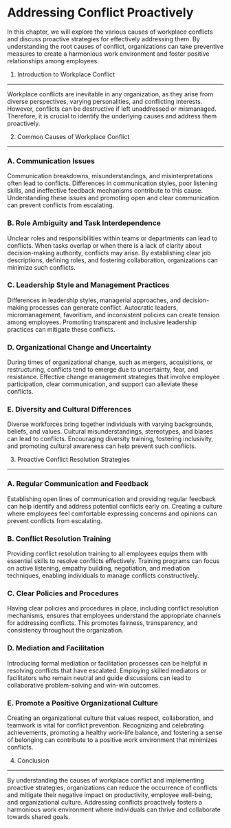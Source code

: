 Addressing Conflict Proactively
==========================================================================================

In this chapter, we will explore the various causes of workplace conflicts and discuss proactive strategies for effectively addressing them. By understanding the root causes of conflict, organizations can take preventive measures to create a harmonious work environment and foster positive relationships among employees.

1. Introduction to Workplace Conflict
-------------------------------------

Workplace conflicts are inevitable in any organization, as they arise from diverse perspectives, varying personalities, and conflicting interests. However, conflicts can be destructive if left unaddressed or mismanaged. Therefore, it is crucial to identify the underlying causes and address them proactively.

2. Common Causes of Workplace Conflict
--------------------------------------

### A. Communication Issues

Communication breakdowns, misunderstandings, and misinterpretations often lead to conflicts. Differences in communication styles, poor listening skills, and ineffective feedback mechanisms contribute to this cause. Understanding these issues and promoting open and clear communication can prevent conflicts from escalating.

### B. Role Ambiguity and Task Interdependence

Unclear roles and responsibilities within teams or departments can lead to conflicts. When tasks overlap or when there is a lack of clarity about decision-making authority, conflicts may arise. By establishing clear job descriptions, defining roles, and fostering collaboration, organizations can minimize such conflicts.

### C. Leadership Style and Management Practices

Differences in leadership styles, managerial approaches, and decision-making processes can generate conflict. Autocratic leaders, micromanagement, favoritism, and inconsistent policies can create tension among employees. Promoting transparent and inclusive leadership practices can mitigate these conflicts.

### D. Organizational Change and Uncertainty

During times of organizational change, such as mergers, acquisitions, or restructuring, conflicts tend to emerge due to uncertainty, fear, and resistance. Effective change management strategies that involve employee participation, clear communication, and support can alleviate these conflicts.

### E. Diversity and Cultural Differences

Diverse workforces bring together individuals with varying backgrounds, beliefs, and values. Cultural misunderstandings, stereotypes, and biases can lead to conflicts. Encouraging diversity training, fostering inclusivity, and promoting cultural awareness can help prevent such conflicts.

3. Proactive Conflict Resolution Strategies
-------------------------------------------

### A. Regular Communication and Feedback

Establishing open lines of communication and providing regular feedback can help identify and address potential conflicts early on. Creating a culture where employees feel comfortable expressing concerns and opinions can prevent conflicts from escalating.

### B. Conflict Resolution Training

Providing conflict resolution training to all employees equips them with essential skills to resolve conflicts effectively. Training programs can focus on active listening, empathy building, negotiation, and mediation techniques, enabling individuals to manage conflicts constructively.

### C. Clear Policies and Procedures

Having clear policies and procedures in place, including conflict resolution mechanisms, ensures that employees understand the appropriate channels for addressing conflicts. This promotes fairness, transparency, and consistency throughout the organization.

### D. Mediation and Facilitation

Introducing formal mediation or facilitation processes can be helpful in resolving conflicts that have escalated. Employing skilled mediators or facilitators who remain neutral and guide discussions can lead to collaborative problem-solving and win-win outcomes.

### E. Promote a Positive Organizational Culture

Creating an organizational culture that values respect, collaboration, and teamwork is vital for conflict prevention. Recognizing and celebrating achievements, promoting a healthy work-life balance, and fostering a sense of belonging can contribute to a positive work environment that minimizes conflicts.

4. Conclusion
-------------

By understanding the causes of workplace conflict and implementing proactive strategies, organizations can reduce the occurrence of conflicts and mitigate their negative impact on productivity, employee well-being, and organizational culture. Addressing conflicts proactively fosters a harmonious work environment where individuals can thrive and collaborate towards shared goals.
